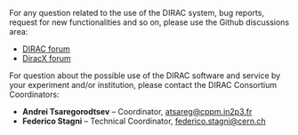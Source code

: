 
For any question related to the use of the DIRAC system, bug reports, request for new functionalities and so on, please use the Github discussions area:

  - [DIRAC forum](https://github.com/DIRACGrid/DIRAC/discussions)
  - [DiracX forum](https://github.com/DIRACGrid/diracx/discussions)

For question about the possible use of the DIRAC software and service by your experiment and/or institution, please contact the DIRAC Consortium Coordinators:

  - **Andrei Tsaregorodtsev** – Coordinator, atsareg@cppm.in2p3.fr
  - **Federico Stagni** – Technical Coordinator, federico.stagni@cern.ch
